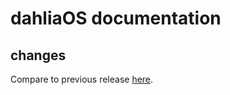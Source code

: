 # dahliaOS documentation

## changes

Compare to previous release [here](https://github.com/dahliaOS/documentation/compare/v220328...v220404).
